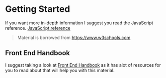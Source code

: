 # Getting Started
If you want more in-depth information I suggest you read the JavaScript reference. [JavaScript reference](https://developer.mozilla.org/en-US/docs/Web/JavaScript/Reference)

> Material is borrowed from https://www.w3schools.com

## Front End Handbook
I suggest taking a look at [Front End Handbook](https://www.frontendhandbook.com/) as it has alot
of resources for you to read about that will help you with this material.
